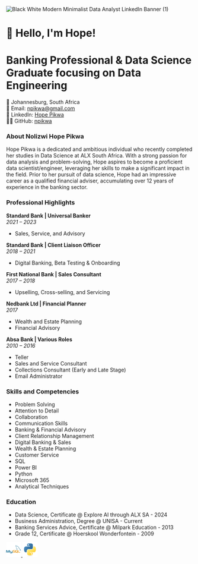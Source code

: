 ![Black   White Modern Minimalist Data Analyst LinkedIn Banner (1)](https://github.com/user-attachments/assets/8032a76c-ffa9-4bf8-b832-967703644078)
# 👋 Hello, I'm Hope!

# Banking Professional & Data Science Graduate focusing on Data Engineering
📍 Johannesburg, South Africa  
📧 Email: [npikwa@gmail.com](mailto:npikwa@gmail.com)  
🔗 LinkedIn: [Hope Pikwa](https://www.linkedin.com/in/nolizwi-hope-pikwa/)  
👨‍💻 GitHub: [npikwa](https://github.com/npikwa)  

### About Nolizwi Hope Pikwa 
Hope Pikwa is a dedicated and ambitious individual who recently completed her studies in Data Science at ALX South Africa. With a strong passion for data analysis and problem-solving, Hope aspires to become a proficient data scientist/engineer, leveraging her skills to make a significant impact in the field. Prior to her pursuit of data science, Hope had an impressive career as a qualified financial adviser, accumulating over 12 years of experience in the banking sector.

### Professional Highlights

**Standard Bank | Universal Banker**  
*2021 – 2023*  
- Sales, Service, and Advisory  

**Standard Bank | Client Liaison Officer**  
*2018 – 2021*  
- Digital Banking, Beta Testing & Onboarding  

**First National Bank | Sales Consultant**  
*2017 – 2018*  
- Upselling, Cross-selling, and Servicing  

**Nedbank Ltd | Financial Planner**  
*2017*  
- Wealth and Estate Planning  
- Financial Advisory  

**Absa Bank | Various Roles**  
*2010 – 2016*  
- Teller  
- Sales and Service Consultant  
- Collections Consultant (Early and Late Stage)  
- Email Administrator  

### Skills and Competencies
- Problem Solving
- Attention to Detail
- Collaboration
- Communication Skills
- Banking & Financial Advisory
- Client Relationship Management
- Digital Banking & Sales
- Wealth & Estate Planning
- Customer Service
- SQL
- Power BI
- Python
- Microsoft 365
- Analytical Techniques

### Education
- Data Science, Certificate @ Explore AI through ALX SA - 2024
- Business Administration, Degree @ UNISA - Current
- Banking Services Advice, Certificate @ Milpark Education - 2013
- Grade 12, Certificate @ Hoerskool Wonderfontein - 2009

<p align="left"> <a href="https://www.mysql.com/" target="_blank" rel="noreferrer"> <img src="https://raw.githubusercontent.com/devicons/devicon/master/icons/mysql/mysql-original-wordmark.svg" alt="mysql" width="40" height="40"/> </a> <a href="https://www.python.org" target="_blank" rel="noreferrer"> <img src="https://raw.githubusercontent.com/devicons/devicon/master/icons/python/python-original.svg" alt="python" width="40" height="40"/> </a> </p>

